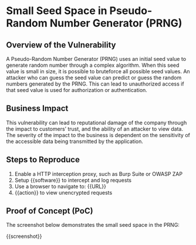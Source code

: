 # Small Seed Space in Pseudo-Random Number Generator (PRNG)

## Overview of the Vulnerability

A Pseudo-Random Number Generator (PRNG) uses an initial seed value to generate random number through a complex algorithm. When this seed value is small in size, it is possible to bruteforce all possible seed values. An attacker who can guess the seed value can predict or guess the random numbers generated by the PRNG. This can lead to unauthorized access if that seed value is used for authorization or authentication.

## Business Impact

This vulnerability can lead to reputational damage of the company through the impact to customers’ trust, and the ability of an attacker to view data. The severity of the impact to the business is dependent on the sensitivity of the accessible data being transmitted by the application.

## Steps to Reproduce

1. Enable a HTTP interception proxy, such as Burp Suite or OWASP ZAP
1. Setup {{software}} to intercept and log requests
1. Use a browser to navigate to: {{URL}}
1. {{action}} to view unencrypted requests

## Proof of Concept (PoC)

The screenshot below demonstrates the small seed space in the PRNG:

{{screenshot}}
